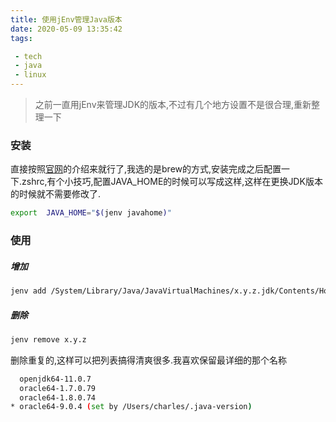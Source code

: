 ```yaml
---
title: 使用jEnv管理Java版本
date: 2020-05-09 13:35:42
tags:

 - tech
 - java
 - linux
---
```




> 之前一直用jEnv来管理JDK的版本,不过有几个地方设置不是很合理,重新整理一下

### 安装

直接按照[官网](https://www.jenv.be/)的介绍来就行了,我选的是brew的方式,安装完成之后配置一下.zshrc,有个小技巧,配置JAVA_HOME的时候可以写成这样,这样在更换JDK版本的时候就不需要修改了.

```bash
export  JAVA_HOME="$(jenv javahome)"
```

### 使用

##### 增加

```bash
jenv add /System/Library/Java/JavaVirtualMachines/x.y.z.jdk/Contents/Home
```

##### 删除

```bash
jenv remove x.y.z
```

删除重复的,这样可以把列表搞得清爽很多.我喜欢保留最详细的那个名称

```bash
  openjdk64-11.0.7
  oracle64-1.7.0.79
  oracle64-1.8.0.74
* oracle64-9.0.4 (set by /Users/charles/.java-version)
```

